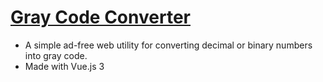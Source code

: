 # [Gray Code Converter](https://www.graycodeconverter.com)

- A simple ad-free web utility for converting decimal or binary numbers into gray code.
- Made with Vue.js 3

